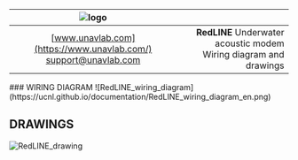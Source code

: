 | ![logo](https://ucnl.github.io/documentation/sm_logo.png) |  |
| :---: | ---: |
| [www.unavlab.com](https://www.unavlab.com/) <br/> [support@unavlab.com](mailto:support@unavlab.com) | **RedLINE** Underwater acoustic modem <br/> Wiring diagram and drawings |

<div style="page-break-after: always;"></div>
### WIRING DIAGRAM
![RedLINE_wiring_diagram](https://ucnl.github.io/documentation/RedLINE_wiring_diagram_en.png)
<div style="page-break-after: always;"></div>

## DRAWINGS
![RedLINE_drawing](https://ucnl.github.io/documentation/RedLINE_drawings.png)

